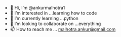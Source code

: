 - 👋 Hi, I’m @ankurmalhotra1
- 👀 I’m interested in ...learning how to code
- 🌱 I’m currently learning ...python
- 💞️ I’m looking to collaborate on ...everything
- 📫 How to reach me ... malhotra.ankur@gmail.com

<!---
ankurmalhotra1/ankurmalhotra1 is a ✨ special ✨ repository because its `README.md` (this file) appears on your GitHub profile.
You can click the Preview link to take a look at your changes.
--->
